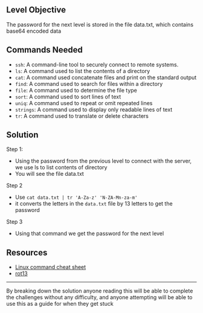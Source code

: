 ## **Level Objective**

The password for the next level is stored in the file data.txt, which contains base64 encoded data

## **Commands Needed**

- `ssh`: A command-line tool to securely connect to remote systems.
- `ls`: A command used to list the contents of a directory
- `cat`: A command used concatenate files and print on the standard output
- `find`: A command used to search for files within a directory
- `file`: A command used to determine the file type
- `sort`: A command used to sort lines of text
- `uniq`: A command used to repeat or omit repeated lines
- `strings`: A command used to display only readable lines of text
- `tr`: A command used to translate or delete characters

## **Solution**

Step 1:
- Using the password from the previous level to connect with the server, we  use ls to list contents of directory
- You will see the file data.txt

Step 2
- Use `cat data.txt | tr 'A-Za-z' 'N-ZA-Mn-za-m'`
- it converts the letters in the `data.txt` file by 13 letters to get the password


Step 3
- Using that command we get the password for the next level

## **Resources**
- [Linux command cheat sheet](https://www.geeksforgeeks.org/linux-commands-cheat-sheet/)
- [rot13](https://en.wikipedia.org/wiki/ROT13)


***

By breaking down the solution anyone reading this will be able to complete the challenges without any difficulty, and anyone attempting will be able to use this as a guide for when they get stuck